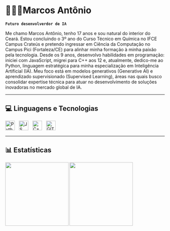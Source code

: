 # 🧑🏻‍💻Marcos Antônio

**`Futuro desenvolverdor de IA`**

Me chamo Marcos Antônio, tenho 17 anos e sou natural do interior do Ceará. Estou concluindo o 3º ano do Curso Técnico em Química no IFCE Campus Crateús e pretendo ingressar em Ciência da Computação no Campus Pici (Fortaleza/CE) para alinhar minha formação à minha paixão pela tecnologia. Desde os 9 anos, desenvolvo habilidades em programação: iniciei com JavaScript, migrei para C++ aos 12 e, atualmente, dedico-me ao Python, linguagem estratégica para minha especialização em Inteligência Artificial (IA). Meu foco está em modelos generativos (Generative AI) e aprendizado supervisionado (Supervised Learning), áreas nas quais busco consolidar expertise técnica para atuar no desenvolvimento de soluções inovadoras no mercado global de IA.

---

<h2>💻 Linguagens e Tecnologias </h2>
<img 
  align="left"
  alt="Python"
  title="Python"
  width="30px"
  style="padding-right: 10px;"
  src="https://cdn.jsdelivr.net/gh/devicons/devicon@latest/icons/python/python-original-wordmark.svg"
/>
<img 
  align="left"
  alt="JS"
  title="JS"
  width="30px"
  style="padding-right: 10px;"
  src="https://cdn.jsdelivr.net/gh/devicons/devicon@latest/icons/javascript/javascript-plain.svg" 
/>
<img 
  align="left"
  alt="C++"
  title="C++"
  width="30px"
  style="padding-right: 10px;"
  src="https://cdn.jsdelivr.net/gh/devicons/devicon@latest/icons/cplusplus/cplusplus-plain.svg" 
/>
<img 
  align="left"
  alt="GIT"
  title="GIT"
  width="30px"
  style="padding-right: 10px;"
  src="https://cdn.jsdelivr.net/gh/devicons/devicon@latest/icons/git/git-original.svg"
  />
  
<br/>
<br/>

---

<h2>📊 Estatísticas </h2>

<img 
  align="left"
  height="200"
  src="https://github-readme-stats.vercel.app/api?username=aMark-Dev&show_icons=true&theme=radical&locale=pt-br"
  />
  <img 
  align="left"
  height="200"
  src="https://github-readme-stats.vercel.app/api/top-langs/?username=anuraghazra&theme=radical&layout=compact&custom_title=Tecnologias&langs_count=9"
  />
